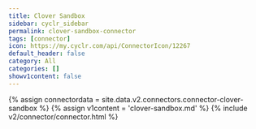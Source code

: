 ```yaml
---
title: Clover Sandbox
sidebar: cyclr_sidebar
permalink: clover-sandbox-connector
tags: [connector]
icon: https://my.cyclr.com/api/ConnectorIcon/12267
default_header: false
category: All
categories: []
showv1content: false
---
```

{% assign connectordata = site.data.v2.connectors.connector-clover-sandbox %}
{% assign v1content = 'clover-sandbox.md' %}
{% include v2/connector/connector.html %}	